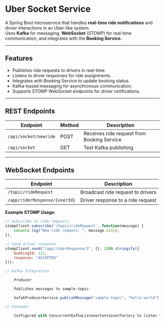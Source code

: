 # Uber Socket Service

A Spring Boot microservice that handles **real-time ride notifications** and driver interactions in an Uber-like system.  
Uses **Kafka** for messaging, **WebSocket** (STOMP) for real-time communication, and integrates with the **Booking Service**.

---

## Features

- Publishes ride requests to drivers in real-time.
- Listens to driver responses for ride assignments.
- Integrates with Booking Service to update booking status.
- Kafka-based messaging for asynchronous communication.
- Supports STOMP WebSocket endpoints for driver notifications.

---

## REST Endpoints

| Endpoint                 | Method | Description                                 |
|--------------------------|--------|---------------------------------------------|
| `/api/socket/newride`    | POST   | Receives ride request from Booking Service |
| `/api/socket`            | GET    | Test Kafka publishing                       |

---

## WebSocket Endpoints

| Endpoint                         | Description                        |
|----------------------------------|------------------------------------|
| `/topic/rideRequest`              | Broadcast ride request to drivers  |
| `/app/riderResponse/{userId}`     | Driver response to a ride request  |

**Example STOMP Usage:**

```javascript
// Subscribe to ride requests
stompClient.subscribe('/topic/rideRequest', function(message) {
    console.log("New ride request: ", message.body);
});

// Send driver response
stompClient.send("/app/riderResponse/1", {}, JSON.stringify({
    bookingId: 123,
    response: "ACCEPTED"
}));

// Kafka Integration

    Producer

    Publishes messages to sample-topic:

    kafakProducerService.publishMessage("sample-topic", "hello world");

// Consumer

    Configured with ConcurrentKafkaListenerContainerFactory to listen to sample-topic.